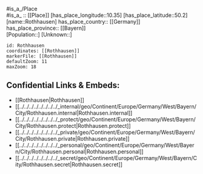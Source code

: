 ﻿---
location: [50.2,10.35] 
mapzoom: [7,12] 
mapmarker: city 
type: City
tags:
- geo/City


SpocWebEntityId: 33792
isDeleted: false
confidential: public

---
#is_a_/Place  
#is_a_ :: [[Place]] 
[has_place_longitude::10.35] 
[has_place_latitude::50.2] 
[name::Rothhausen] 
has_place_country:: [[Germany]]  
has_place_province:: [[Bayern]]  
[Population::] 
[Unknown::] 


```leaflet
id: Rothhausen
coordinates: [[Rothhausen]] 
markerFile: [[Rothhausen]] 
defaultZoom: 11 
maxZoom: 18
```


## Confidential Links & Embeds: 
- [[Rothhausen|Rothhausen]]  
- [[../../../../../../../../_internal/geo/Continent/Europe/Germany/West/Bayern/City/Rothhausen.internal|Rothhausen.internal]] 
- [[../../../../../../../../_protect/geo/Continent/Europe/Germany/West/Bayern/City/Rothhausen.protect|Rothhausen.protect]] 
- [[../../../../../../../../_private/geo/Continent/Europe/Germany/West/Bayern/City/Rothhausen.private|Rothhausen.private]] 
- [[../../../../../../../../_personal/geo/Continent/Europe/Germany/West/Bayern/City/Rothhausen.personal|Rothhausen.personal]] 
- [[../../../../../../../../_secret/geo/Continent/Europe/Germany/West/Bayern/City/Rothhausen.secret|Rothhausen.secret]] 
